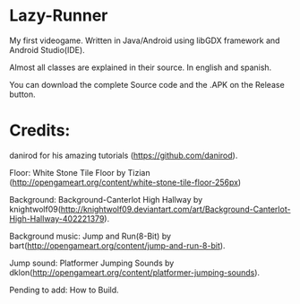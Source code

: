# Lazy-Runner
My first videogame. Written in Java/Android using libGDX framework and Android Studio(IDE).

Almost all classes are explained in their source. In english and spanish. 

You can download the complete Source code and the .APK on the Release button.

# Credits:
danirod for his amazing tutorials (https://github.com/danirod).

Floor: White Stone Tile Floor by Tizian (http://opengameart.org/content/white-stone-tile-floor-256px)

Background: Background-Canterlot High Hallway by knightwolf09(http://knightwolf09.deviantart.com/art/Background-Canterlot-High-Hallway-402221379).

Background music: Jump and Run(8-Bit) by bart(http://opengameart.org/content/jump-and-run-8-bit).

Jump sound: Platformer Jumping Sounds by dklon(http://opengameart.org/content/platformer-jumping-sounds).

Pending to add: How to Build.
